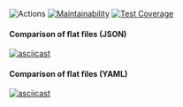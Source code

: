 ![Actions](https://github.com/Vladimir-SVI/python-project-50-test/actions/workflows/pyci.yml/badge.svg)
[![Maintainability](https://api.codeclimate.com/v1/badges/f663adaf24d29d7d8561/maintainability)](https://codeclimate.com/github/Vladimir-SVI/python-project-50-test/maintainability)
[![Test Coverage](https://api.codeclimate.com/v1/badges/f663adaf24d29d7d8561/test_coverage)](https://codeclimate.com/github/Vladimir-SVI/python-project-50-test/test_coverage)

#### Comparison of flat files (JSON)
[![asciicast](https://asciinema.org/a/HTnGrk5ADcyrFJSZ4NZICgwzc.svg)](https://asciinema.org/a/HTnGrk5ADcyrFJSZ4NZICgwzc)

#### Comparison of flat files (YAML)
[![asciicast](https://asciinema.org/a/UVBiqYlMfkYoJqdSDnENBmUEQ.svg)](https://asciinema.org/a/UVBiqYlMfkYoJqdSDnENBmUEQ)